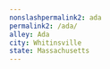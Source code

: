 ```yaml
---
﻿nonslashpermalink2: ada
permalink2: /ada/
alley: Ada
city: Whitinsville
state: Massachusetts
---
```

